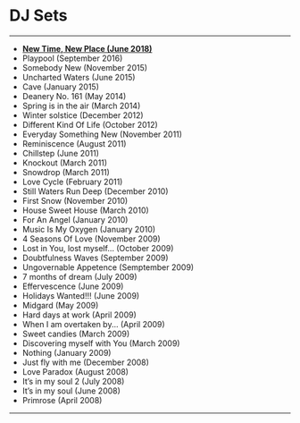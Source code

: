 # DJ Sets 

----

* [**New Time, New Place (June 2018)**](./progressive-awake/new-time-new-place-june-2018.md)
* Playpool (September 2016)
* Somebody New (November 2015)
* Uncharted Waters (June 2015)
* Cave (January 2015)
* Deanery No. 161 (May 2014)
* Spring is in the air (March 2014)
* Winter solstice (December 2012)
* Different Kind Of Life (October 2012)
* Everyday Something New (November 2011)
* Reminiscence (August 2011)
* Chillstep (June 2011)
* Knockout (March 2011)
* Snowdrop (March 2011)
* Love Cycle (February 2011)
* Still Waters Run Deep (December 2010)
* First Snow (November 2010)
* House Sweet House (March 2010)
* For An Angel (January 2010)
* Music Is My Oxygen (January 2010)
* 4 Seasons Of Love (November 2009)
* Lost in You, lost myself… (October 2009)
* Doubtfulness Waves (September 2009)
* Ungovernable Appetence (Semptember 2009)
* 7 months of dream (July 2009)
* Effervescence (June 2009)
* Holidays Wanted!!! (June 2009)
* Midgard (May 2009)
* Hard days at work (April 2009)
* When I am overtaken by... (April 2009)
* Sweet candies (March 2009)
* Discovering myself with You (March 2009)
* Nothing (January 2009)
* Just fly with me (December 2008)
* Love Paradox (August 2008)
* It’s in my soul 2 (July 2008)
* It’s in my soul (June 2008)
* Primrose (April 2008)

----
